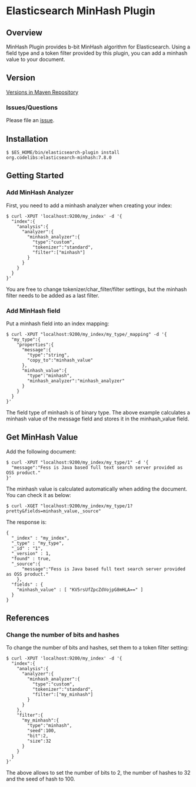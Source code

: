 Elasticsearch MinHash Plugin
=======================

## Overview

MinHash Plugin provides b-bit MinHash algorithm for Elasticsearch.
Using a field type and a token filter provided by this plugin, you can add a minhash value to your document.

## Version

[Versions in Maven Repository](https://repo1.maven.org/maven2/org/codelibs/elasticsearch-minhash/)

### Issues/Questions

Please file an [issue](https://github.com/codelibs/elasticsearch-minhash/issues "issue").

## Installation

    $ $ES_HOME/bin/elasticsearch-plugin install org.codelibs:elasticsearch-minhash:7.8.0

## Getting Started

### Add MinHash Analyzer

First, you need to add a minhash analyzer when creating your index:

    $ curl -XPUT 'localhost:9200/my_index' -d '{
      "index":{
        "analysis":{
          "analyzer":{
            "minhash_analyzer":{
              "type":"custom",
              "tokenizer":"standard",
              "filter":["minhash"]
            }
          }
        }
      }
    }'

You are free to change tokenizer/char\_filter/filter settings, but the minhash filter needs to be added as a last filter.

### Add MinHash field

Put a minhash field into an index mapping:

    $ curl -XPUT "localhost:9200/my_index/my_type/_mapping" -d '{
      "my_type":{
        "properties":{
          "message":{
            "type":"string",
            "copy_to":"minhash_value"
          },
          "minhash_value":{
            "type":"minhash",
            "minhash_analyzer":"minhash_analyzer"
          }
        }
      }
    }'

The field type of minhash is of binary type.
The above example calculates a minhash value of the message field and stores it in the minhash\_value field.

## Get MinHash Value

Add the following document:

    $ curl -XPUT "localhost:9200/my_index/my_type/1" -d '{
      "message":"Fess is Java based full text search server provided as OSS product."
    }'

The minhash value is calculated automatically when adding the document.
You can check it as below:

    $ curl -XGET "localhost:9200/my_index/my_type/1?pretty&fields=minhash_value,_source" 

The response is:

    {
      "_index" : "my_index",
      "_type" : "my_type",
      "_id" : "1",
      "_version" : 1,
      "found" : true,
      "_source":{
          "message":"Fess is Java based full text search server provided as OSS product."
        },
      "fields" : {
        "minhash_value" : [ "KV5rsUfZpcZdVojpG8mHLA==" ]
      }
    }

## References

### Change the number of bits and hashes

To change the number of bits and hashes, set them to a token filter setting:

    $ curl -XPUT 'localhost:9200/my_index' -d '{
      "index":{
        "analysis":{
          "analyzer":{
            "minhash_analyzer":{
              "type":"custom",
              "tokenizer":"standard",
              "filter":["my_minhash"]
            }
          }
        },
        "filter":{
          "my_minhash":{
            "type":"minhash",
            "seed":100,
            "bit":2,
            "size":32
          }
        }
      }
    }'

The above allows to set the number of bits to 2, the number of hashes to 32 and the seed of hash to 100.

